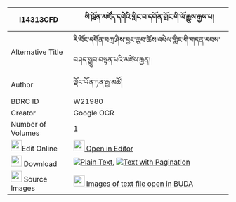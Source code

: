 |I14313CFD|སི་ཁྲོན་མཛོད་དགེའི་གླིང་བ་དགོན་གྲོང་གི་ལོ་རྒྱུས་རྒྱས་པ། 
| --- | --- 
|Alternative Title |རི་བོང་དགོན་བཀྲ་ཤིས་བྱང་ཆུབ་ཆོས་འཕེལ་གླིང་གི་གདན་རབས་བཤད་སྒྲུབ་བསྟན་པའི་མཛེས་རྒྱན།
|Author| ལྡོང་ཡོན་ཏན་རྒྱ་མཚོ།
|BDRC ID | W21980
|Creator | Google OCR
|Number of Volumes| 1
|<img width="25" src="https://img.icons8.com/color/25/000000/edit-property.png">Edit Online| [<img width="25" src="https://avatars.githubusercontent.com/u/45091458?s=200&v=4"> Open in Editor](http://editor.openpecha.org/I14313CFD)
|<img width="25" src="https://img.icons8.com/fluent/48/000000/download-2.png"/>  Download | [![](https://img.icons8.com/color/20/000000/txt.png)Plain Text](https://github.com/Openpecha/I14313CFD/releases/download/v1/si_tron_dzoge_i_lingwa_gon_dro_plain_I14313CFD.zip), [![](https://img.icons8.com/color/20/000000/txt.png)Text with Pagination](https://github.com/Openpecha/I14313CFD/releases/download/v1/si_tron_dzoge_i_lingwa_gon_dro_pages_I14313CFD.zip)
|<img width="25" src="https://img.icons8.com/plasticine/100/000000/pictures-folder.png"/>  Source Images | [<img width="25" src="https://library.bdrc.io/icons/BUDA-small.svg"> Images of text file open in BUDA](https://library.bdrc.io/show/bdr:W21980)